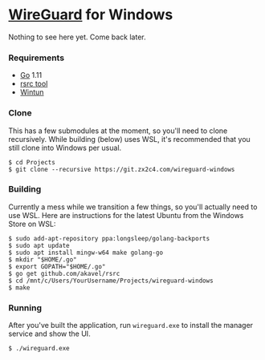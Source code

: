 # [WireGuard](https://www.wireguard.com/) for Windows

Nothing to see here yet. Come back later.

### Requirements

  - [Go](https://www.golang.org) 1.11
  - [rsrc tool](https://github.com/akavel/rsrc)
  - [Wintun](https://git.zx2c4.com/wintun)


### Clone

This has a few submodules at the moment, so you'll need to clone recursively. While building (below) uses WSL, it's recommended that you still clone into Windows per usual.

```
$ cd Projects
$ git clone --recursive https://git.zx2c4.com/wireguard-windows
```

### Building

Currently a mess while we transition a few things, so you'll actually need to use WSL. Here are instructions for the latest Ubuntu from the Windows Store on WSL:

```
$ sudo add-apt-repository ppa:longsleep/golang-backports
$ sudo apt update
$ sudo apt install mingw-w64 make golang-go
$ mkdir "$HOME/.go"
$ export GOPATH="$HOME/.go"
$ go get github.com/akavel/rsrc
$ cd /mnt/c/Users/YourUsername/Projects/wireguard-windows
$ make
```

### Running

After you've built the application, run `wireguard.exe` to install the manager service and show the UI.

```
$ ./wireguard.exe
```

